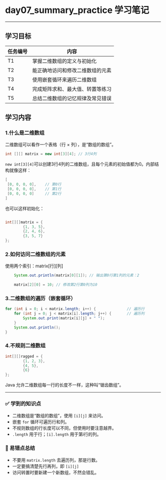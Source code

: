 # day07_summary_practice 学习笔记

---

## 学习目标
| 任务编号 | 内容               | 
|------|------------------| 
| T1   | 掌握二维数组的定义与初始化    | 
| T2   | 能正确地访问和修改二维数组的元素 |
| T3   | 使用嵌套循环来遍历二维数组    | 
| T4   | 完成矩阵求和、最大值、转置等练习 | 
| T5   | 总结二维数组的记忆规律及常见错误 | 

## 学习内容
### 1.什么是二维数组
二维数组可以看作一个表格（行 × 列），是“数组的数组”。
```java
int [][] matrix = new int[3][4]; // 3行4列
```
`new int[3][4]`可以创建3行4列的二维数组，且每个元素的初始值都为0。内部结构就像这样：
```csharp
[
 [0, 0, 0, 0],    // 第0行
 [0, 0, 0, 0],    // 第1行
 [0, 0, 0, 0]     // 第2行
]
```
也可以这样初始化：
```java

int[][]matrix = {
        {1, 3, 5},
        {2, 4, 6},
        {3, 5, 7}        
};
```
### 2.如何访问二维数组的元素
使用两个索引：matrix[行][列]
```java
    System.out.println(matrix[0][1]); // 输出第0行第1列的元素：2
        
    matrix[2][0] = 10; // 修改第2行第0列为10
```
### 3.二维数组的遍历（嵌套循环）
```java
for (int i = 0; i < matrix.length; i++) {              // 遍历行
    for (int j = 0; j < matrix[i].length; j++) {       // 遍历列
        System.out.print(matrix[i][j] + " ");
    }
    System.out.println();
}
```
### 4.不规则二维数组
```java
int[][]ragged = {
        {1, 2, 3},
        {4, 5},
        {6}
};

```
Java 允许二维数组每一行的长度不一样，这种叫“锯齿数组”。

---

### ✅ 学到的知识点

- 二维数组是“数组的数组”，使用 `[i][j]` 来访问。
- 嵌套 `for` 循环可遍历行和列。
- 不规则数组的行长度可以不同，但使用时要注意越界。
- `.length` 用于行；`[i].length` 用于第i行的列。

### 🧠 易错点总结

- 不要用 `matrix.length` 去遍历列，那是行数。
- 一定要搞清楚先行再列，即 `[i][j]`
- 访问转置时要新建一个新数组，不然会错乱。


